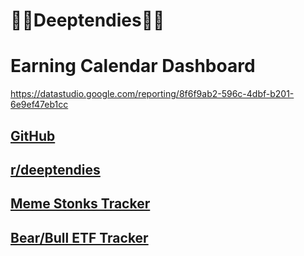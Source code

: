 # 💎🦍Deeptendies🚀🌝

# Earning Calendar Dashboard
https://datastudio.google.com/reporting/8f6f9ab2-596c-4dbf-b201-6e9ef47eb1cc

## [GitHub](https://github.com/deeptendies)

## [r/deeptendies](https://www.reddit.com/r/deeptendies/)

## [Meme Stonks Tracker](https://docs.google.com/spreadsheets/d/e/2PACX-1vRlC0BS7OwGHLvtKU6BangSn6Q5PYJ7hOGlZ_ml4Bdf5DQnRTEjzrTMFBOtfHqdp0wEGqdOVeq0TwUX/pubhtml?gid=909584410&single=true)

## [Bear/Bull ETF Tracker](https://docs.google.com/spreadsheets/u/1/d/e/2PACX-1vS5d-FwSX_r13cli9JLNldCtUZWl3WYam10P9tVA50WjobUl9DoAKscLxPpLzvg2aBxiuN9kwXFBgdW/pubhtml?gid=886270006&single=true)
